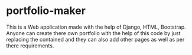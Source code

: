 # portfolio-maker
This is a Web application made with the help of Django, HTML, Bootstrap. Anyone can create there own portfolio with the help of this code by just replacing the contained and they can also add other pages as well as per there requirements. 

